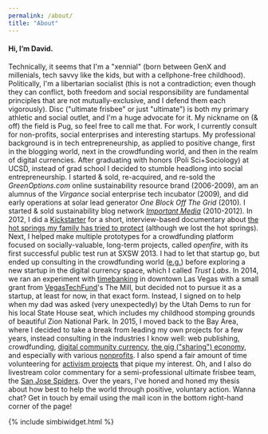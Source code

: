 ```yaml
---
permalink: /about/
title: "About"
---
```


#### Hi, I’m David.

Technically, it seems that I'm a "xennial" (born between GenX and millenials, tech savvy like the kids, but with a cellphone-free childhood). Politically, I'm a libertarian socialist (this is not a contradiction; even though they can conflict, both freedom and social responsibility are fundamental principles that are not mutually-exclusive, and I defend them each vigorously). Disc ("ultimate frisbee" or just "ultimate") is both my primary athletic and social outlet, and I'm a huge advocate for it. My nickname on (& off) the field is Pug, so feel free to call me that. For work, I currently consult for non-profits, social enterprises and interesting startups. My professional background is in tech entrepreneurship, as applied to positive change, first in the blogging world, next in the crowdfunding world, and then in the realm of digital currencies. After graduating with honors (Poli Sci+Sociology) at UCSD, instead of grad school I decided to stumble headlong into social entrepreneurship. I started & sold, re-acquired, and re-sold the _GreenOptions.com_ online sustainability resource brand (2006-2009), am an alumnus of the _Virgance_ social enterprise tech incubator (2009)_,_ and did early operations at solar lead generator _One Block Off The Grid_ (2010)_._ I started & sold sustainability blog network _[_Important Media_](http://importantmedia.org/ "importantmedia.org")_ (2010-2012)_._ In 2012, I did a [Kickstarter](http://kickstarter.com/projects/davidryal/healing-waters-the-story-of-pah-tempe-mineral-hot "Healing Waters on Kickstarter") for a short, interview-based documentary about [the hot springs my family has tried to protect](http://pahtempe.org/ "Pah Tempe Hot Springs") (although we lost the hot springs). Next, I helped make multiple prototypes for a crowdfunding platform focused on socially-valuable, long-term projects, called _openfire_, with its first successful public test run at SXSW 2013. I had to let that startup go, but ended up consulting in the crowdfunding world ([e.g.](https://www.indiegogo.com/projects/save-the-historic-huntridge-theater "Save The Huntridge!")) before exploring a new startup in the digital currency space, which I called _Trust Labs_. In 2014, we ran an experiment with [timebanking](http://en.wikipedia.org/wiki/Time-based_currency "About Timebanking") in downtown Las Vegas with a small grant from [VegasTechFund](http://vegastechfund.com)'s The Mill, but decided not to pursue it as a startup, at least for now, in that exact form. Instead, I signed on to help when my dad was asked (very unexpectedly) by the Utah Dems to run for his local State House seat, which includes my childhood stomping grounds of beautiful Zion National Park. In 2015, I moved back to the Bay Area, where I decided to take a break from leading my own projects for a few years, instead consulting in the industries I know well: web publishing, crowdfunding, [digital community currency](http://simbi.com), [the gig ("sharing") economy](http://SherpaShare.com), and especially with various [nonprofits](http://communitydevelopmentfinance.org). I also spend a fair amount of time volunteering for [activism projects](http://covenantsolar.org) that pique my interest. Oh, and I also do livestream color commentary for a semi-professional ultimate frisbee team, the [San Jose Spiders](https://www.youtube.com/user/SJSpiders/videos). Over the years, I've honed and honed my thesis about how best to help the world through positive, voluntary action. Wanna chat? Get in touch by email using the mail icon in the bottom right-hand corner of the page!

{% include simbiwidget.html %}